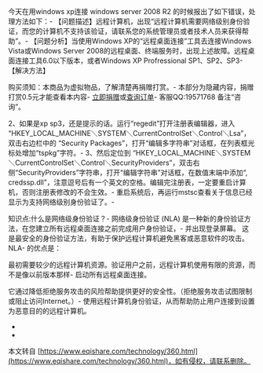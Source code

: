 今天在用windows xp连接 windows server 2008 R2 的时候报出了如下错误，处理方法如下：-
【问题描述】远程计算机，出现“远程计算机需要网络级别身份验证，而您的计算机不支持该验证，请联系您的系统管理员或者技术人员来获得帮助”。-
【问题分析】当使用Windows XP的“远程桌面连接”工具去连接Windows Vista或Windows Server 2008的远程桌面、终端服务时，出现上述故障。远程桌面连接工具6.0以下版本，或者Windows XP Profressional SP1、SP2、SP3-
【解决方法】

购买须知：本商品为虚拟物品，了解清楚再捐赠打赏。-
本部分为隐藏内容，捐赠打赏0.5元才能查看本内容-
[立即捐赠](javascript:;)或[查询订单](https://www.eqishare.com/buys_query.html)-
客服QQ:19571768 备注“咨询”。

2、如果是xp sp3，还是提示的话。运行“regedit”打开注册表编辑器，进入 “HKEY\_LOCAL\_MACHINE＼SYSTEM＼CurrentControlSet＼Control＼Lsa”，双击右边栏中的 “Security Packages”，打开“编辑多字符串”对话框，在列表框光标处增加“tspkg”字符。-
3、然后定位到 “HKEY\_LOCAL\_MACHINE＼SYSTEM＼CurrentControlSet＼Control＼SecurityProviders”，双击右侧“SecurityProviders”字符串，打开“编辑字符串”对话框，在数值末端中添加“, credssp.dll”，注意逗号后有一个英文的空格。编辑完注册表，一定要重启计算机，否则注册表修改的不会生效。-
重启系统后，再运行mstsc查看关于信息已经显示为支持网络级别身份验证了。-

知识点:什么是网络级身份验证？-
 网络级身份验证 (NLA) 是一种新的身份验证方法，在您建立所有远程桌面连接之前完成用户身份验证，-
并出现登录屏幕。 这是最安全的身份验证方法，有助于保护远程计算机避免黑客或恶意软件的攻击。NLA-
的优点是：

 最初需要较少的远程计算机资源。验证用户之前，远程计算机使用有限的资源，而不是像以前版本那样-
启动所有远程桌面连接。

 它通过降低拒绝服务攻击的风险帮助提供更好的安全性。（拒绝服务攻击试图限制或阻止访问Internet。）-
 使用远程计算机身份验证，从而帮助防止用户连接到设置为恶意目的的远程计算机。

-

-

本文转自 [https://www.eqishare.com/technology/360.html](https://www.eqishare.com/technology/360.html)，如有侵权，请联系删除。
